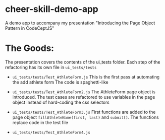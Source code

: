 # cheer-skill-demo-app
A demo app to accompany my presentation "Introducing the Page Object Pattern in CodeCeptJS"

# The Goods:
The presentation covers the contents of the ui_tests folder. Each step of the refactoring has its own file in `ui_tests/tests`
* `ui_tests/tests/Test_AthleteForm.js`
  This is the first pass at automating the add athlete form The code is spaghetti-like
  
* `ui_tests/tests/Test_AthleteForm2.js` The AthleteForm page object is introduced. The test cases are refactored to use variables in the page object instead of hard-coding the css selectors
* `ui_tests/tests/Test_AthleteForm3.js` First functions are added to the page object `fillAthleteName(first, last)` and `submit()`. The functions replace code in the test file
* `ui_tests/tests/Test_AthleteForm4.js` 
